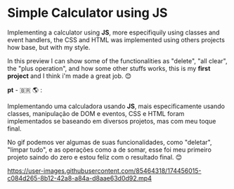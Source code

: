 # **Simple Calculator using JS**

Implementing a calculator using **JS**, more especifiquily using classes and event handlers, the CSS and HTML was implemented using others projects how base, but with my style.

In this preview I can show some of the functionalities as "delete", "all clear", the "plus operation", and how some other stuffs works, this is my **first project** and I think i'm made a great job. :blush:

**pt** - :brazil: :earth_americas: : 

Implementando uma calculadora usando **JS**, mais especificamente usando classes, manipulação de DOM e eventos, CSS e HTML foram implementados se baseando em diversos projetos, mas com meu toque final.

No gif podemos ver algumas de suas funcionalidades, como "deletar", "limpar tudo", e as operações como a de somar, esse foi meu primeiro projeto saindo do zero e estou feliz com o resultado final. :blush: 

https://user-images.githubusercontent.com/85464318/174456015-c084d265-8b12-42a8-a84a-d8aae63d0d92.mp4



